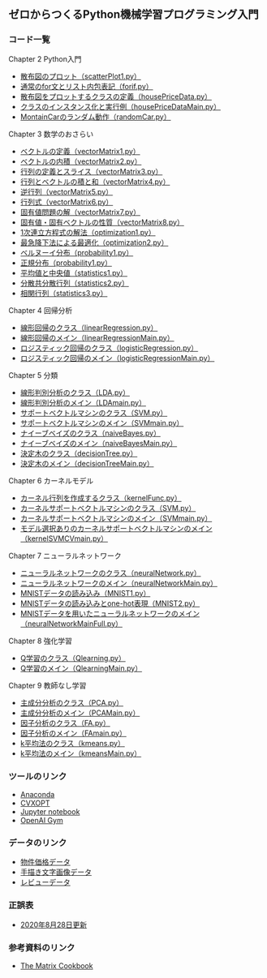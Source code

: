 ## ゼロからつくるPython機械学習プログラミング入門 

### コード一覧
Chapter 2 Python入門
- [散布図のプロット（scatterPlot1.py）](https://github.com/hhachiya/MLBook/blob/master/codes/pythonBasics/scatterPlot1.py)
- [通常のfor文とリスト内包表記（forif.py）](https://github.com/hhachiya/MLBook/blob/master/codes/pythonBasics/forif.py)
- [散布図をプロットするクラスの定義（housePriceData.py）](https://github.com/hhachiya/MLBook/blob/master/codes/pythonBasics/housePriceData.py)
- [クラスのインスタンス化と実行例（housePriceDataMain.py）](https://github.com/hhachiya/MLBook/blob/master/codes/pythonBasics/housePriceDataMain.py)
- [MontainCarのランダム動作（randomCar.py）](https://github.com/hhachiya/MLBook/blob/master/codes/pythonBasics/randomCar.py)

Chapter 3 数学のおさらい
- [ベクトルの定義（vectorMatrix1.py）](https://github.com/hhachiya/MLBook/blob/master/codes/mathBasics/vectorMatrix1.py)
- [ベクトルの内積（vectorMatrix2.py）](https://github.com/hhachiya/MLBook/blob/master/codes/mathBasics/vectorMatrix2.py)
- [行列の定義とスライス（vectorMatrix3.py）](https://github.com/hhachiya/MLBook/blob/master/codes/mathBasics/vectorMatrix3.py)
- [行列とベクトルの積と和（vectorMatrix4.py）](https://github.com/hhachiya/MLBook/blob/master/codes/mathBasics/vectorMatrix4.py)
- [逆行列（vectorMatrix5.py）](https://github.com/hhachiya/MLBook/blob/master/codes/mathBasics/vectorMatrix5.py)
- [行列式（vectorMatrix6.py）](https://github.com/hhachiya/MLBook/blob/master/codes/mathBasics/vectorMatrix6.py)
- [固有値問題の解（vectorMatrix7.py）](https://github.com/hhachiya/MLBook/blob/master/codes/mathBasics/vectorMatrix7.py)
- [固有値・固有ベクトルの性質（vectorMatrix8.py）](https://github.com/hhachiya/MLBook/blob/master/codes/mathBasics/vectorMatrix8.py)
- [1次連立方程式の解法（optimization1.py）](https://github.com/hhachiya/MLBook/blob/master/codes/mathBasics/optimization1.py)
- [最急降下法による最適化（optimization2.py）](https://github.com/hhachiya/MLBook/blob/master/codes/mathBasics/optimization2.py)
- [ベルヌーイ分布（probability1.py）](https://github.com/hhachiya/MLBook/blob/master/codes/mathBasics/probability1.py)
- [正規分布（probability1.py）](https://github.com/hhachiya/MLBook/blob/master/codes/mathBasics/probability2.py)
- [平均値と中央値（statistics1.py）](https://github.com/hhachiya/MLBook/blob/master/codes/mathBasics/statistics1.py)
- [分散共分散行列（statistics2.py）](https://github.com/hhachiya/MLBook/blob/master/codes/mathBasics/statistics2.py)
- [相関行列（statistics3.py）](https://github.com/hhachiya/MLBook/blob/master/codes/mathBasics/statistics3.py)

Chapter 4 回帰分析
- [線形回帰のクラス（linearRegression.py）](https://github.com/hhachiya/MLBook/blob/master/codes/linearRegression.py)
- [線形回帰のメイン（linearRegressionMain.py）](https://github.com/hhachiya/MLBook/blob/master/codes/linearRegressionMain.py)
- [ロジスティック回帰のクラス（logisticRegression.py）](https://github.com/hhachiya/MLBook/blob/master/codes/logisticRegression.py)
- [ロジスティック回帰のメイン（logisticRegressionMain.py）](https://github.com/hhachiya/MLBook/blob/master/codes/logisticRegressionMain.py)

Chapter 5 分類
- [線形判別分析のクラス（LDA.py）](https://github.com/hhachiya/MLBook/blob/master/codes/LDA.py)
- [線形判別分析のメイン（LDAmain.py）](https://github.com/hhachiya/MLBook/blob/master/codes/LDAmain.py)
- [サポートベクトルマシンのクラス（SVM.py）](https://github.com/hhachiya/MLBook/blob/master/codes/SVM.py)
- [サポートベクトルマシンのメイン（SVMmain.py）](https://github.com/hhachiya/MLBook/blob/master/codes/SVMmain.py)
- [ナイーブベイズのクラス（naiveBayes.py）](https://github.com/hhachiya/MLBook/blob/master/codes/naiveBayes.py)
- [ナイーブベイズのメイン（naiveBayesMain.py）](https://github.com/hhachiya/MLBook/blob/master/codes/naiveBayesMain.py)
- [決定木のクラス（decisionTree.py）](https://github.com/hhachiya/MLBook/blob/master/codes/decisionTree.py)
- [決定木のメイン（decisionTreeMain.py）](https://github.com/hhachiya/MLBook/blob/master/codes/decisionTreeMain.py)

Chapter 6 カーネルモデル
- [カーネル行列を作成するクラス（kernelFunc.py）](https://github.com/hhachiya/MLBook/blob/master/codes/kernelFunc.py)
- [カーネルサポートベクトルマシンのクラス（SVM.py）](https://github.com/hhachiya/MLBook/blob/master/codes/kernelSVM.py)
- [カーネルサポートベクトルマシンのメイン（SVMmain.py）](https://github.com/hhachiya/MLBook/blob/master/codes/kernelSVMmain.py)
- [モデル選択ありのカーネルサポートベクトルマシンのメイン（kernelSVMCVmain.py）](https://github.com/hhachiya/MLBook/blob/master/codes/kernelSVMCVmain.py)

Chapter 7 ニューラルネットワーク
- [ニューラルネットワークのクラス（neuralNetwork.py）](https://github.com/hhachiya/MLBook/blob/master/codes/neuralNetwork.py)
- [ニューラルネットワークのメイン（neuralNetworkMain.py）](https://github.com/hhachiya/MLBook/blob/master/codes/neuralNetworkMain.py)
- [MNISTデータの読み込み（MNIST1.py）](https://github.com/hhachiya/MLBook/blob/master/data/MNIST/MNIST1.py)
- [MNISTデータの読み込みとone-hot表現（MNIST2.py）](https://github.com/hhachiya/MLBook/blob/master/data/MNIST/MNIST2.py)
- [MNISTデータを用いたニューラルネットワークのメイン（neuralNetworkMainFull.py）](https://github.com/hhachiya/MLBook/blob/master/codes/neuralNetworkMainFull.py)

Chapter 8 強化学習
- [Q学習のクラス（Qlearning.py）](https://github.com/hhachiya/MLBook/blob/master/codes/Qlearning.py)
- [Q学習のメイン（QlearningMain.py）](https://github.com/hhachiya/MLBook/blob/master/codes/QlearningMain.py)

Chapter 9 教師なし学習
- [主成分分析のクラス（PCA.py）](https://github.com/hhachiya/MLBook/blob/master/codes/PCA.py)
- [主成分分析のメイン（PCAMain.py）](https://github.com/hhachiya/MLBook/blob/master/codes/PCAMain.py)
- [因子分析のクラス（FA.py）](https://github.com/hhachiya/MLBook/blob/master/codes/FA.py)
- [因子分析のメイン（FAmain.py）](https://github.com/hhachiya/MLBook/blob/master/codes/FAmain.py)
- [k平均法のクラス（kmeans.py）](https://github.com/hhachiya/MLBook/blob/master/codes/kmeans.py)
- [k平均法のメイン（kmeansMain.py）](https://github.com/hhachiya/MLBook/blob/master/codes/kmeansMain.py)

### ツールのリンク
- [Anaconda](https://www.anaconda.com/products/individual#Downloads)
- [CVXOPT](https://cvxopt.org/)
- [Jupyter notebook](https://jupyter.org/)
- [OpenAI Gym](https://gym.openai.com/)

### データのリンク
- [物件価格データ](http://www.kaggle.com/c/house-prices-advanced-regression-techniques)
- [手描き文字画像データ](http://yann.lecun.com/exdb/mnist/)
- [レビューデータ](https://archive.ics.uci.edu/ml/datasets/Sentiment+Labelled+Sentences)

### 正誤表
- [2020年8月28日更新](https://github.com/hhachiya/MLBook/blob/master/errata.pdf)

### 参考資料のリンク
- [The Matrix Cookbook](https://www2.imm.dtu.dk/pubdb/edoc/imm3274.pdf)

